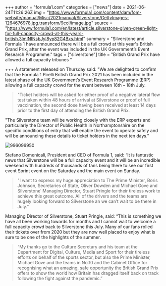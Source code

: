 +++
author = "formula1.com"
categories = ["news"]
date = 2021-06-24T11:26:26Z
img = "https://www.formula1.com/content/dam/fom-website/manual/Misc/2021manual/Silverstone/GettyImages-1264676978.jpg.transform/9col/image.jpg"
source = "https://www.formula1.com/en/latest/article.silverstone-given-green-light-for-full-capacity-crowd-at-this-years-british.3lmININsbJyI8yp82G4Bxs.html"
summary = "Silverstone and Formula 1 have announced there will be a full crowd at this year's British Grand Prix, after the event was included in the UK Government’s Event Research Programme."
tags = ["silverstone"]
title = "British Grand Prix have allowed a full capacity tribunes "

+++
A statement released on Thursday said: "We are delighted to confirm that the Formula 1 Pirelli British Grand Prix 2021 has been included in the latest phase of the UK Government’s Event Research Programme (ERP) allowing a full capacity crowd for the event between 16th – 18th July.

> "Ticket holders will be asked for either proof of a negative lateral flow test taken within 48 hours of arrival at Silverstone or proof of full vaccination, the second dose having been received at least 14 days prior to the first day of attending the British Grand Prix.

"The Silverstone team will be working closely with the ERP experts and particularly the Director of Public Health in Northamptonshire on the specific conditions of entry that will enable the event to operate safely and will be announcing these details to ticket holders in the next ten days."

![996096950](https://www.formula1.com/content/dam/fom-website/manual/Misc/2021manual/Silverstone/GettyImages-996096950.jpg.transform/9col/image.jpg)

Stefano Domenicali, President and CEO of Formula 1, said: “It is fantastic news that Silverstone will be a full capacity event and it will be an incredible weekend with hundreds of thousands of fans being there to see our first event Sprint event on the Saturday and the main event on Sunday.

> "I want to express my huge appreciation to The Prime Minister, Boris Johnson, Secretaries of State, Oliver Dowden and Michael Gove and Silverstone’ Managing Director, Stuart Pringle for their tireless work to achieve this great outcome. All of the drivers and the teams are hugely looking forward to Silverstone an we can’t wait to be there in July.”

Managing Director of Silverstone, Stuart Pringle, said: “This is something we have all been working towards for months and I cannot wait to welcome a full capacity crowd back to Silverstone this July. Many of our fans rolled their tickets over from 2020 but they are now well placed to enjoy what is sure to be one of the highlights of the summer.

> “My thanks go to the Culture Secretary and his team at the Department for Digital, Culture, Media and Sport for their tireless efforts on behalf of the sports sector, but also the Prime Minister, Michael Gove and the teams in No.10 and the Cabinet Office for recognising what an amazing, safe opportunity the British Grand Prix offers to show the world how Britain has dragged itself back on track following the fight against the pandemic.”